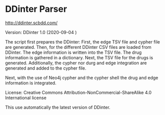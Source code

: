 # DDinter Parser

http://ddinter.scbdd.com/

Version: DDinter 1.0 (2020-09-04 )

The script first prepares the DDinter:
    First, the edge TSV file and cypher file are generated.
    Then, for the different DDinter CSV files are loaded from DDinter. The edge information is written into the TSV file. The drug information is gathered in a dictionary.
    Next, the TSV file for the drugs is generated. Additionally, the cypher nor durg and edge integration are generated and added to the cypher file.

Next, with the use of Neo4j cypher and the cypher shell the drug and edge information is integrated.


License: Creative Commons Attribution-NonCommercial-ShareAlike 4.0 International license

This use automatically the latest version of DDinter.